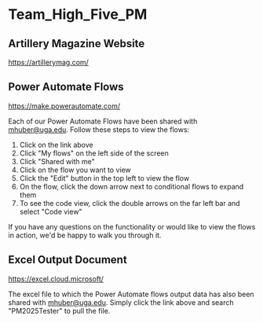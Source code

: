 # Team_High_Five_PM

## Artillery Magazine Website
https://artillerymag.com/

## Power Automate Flows
https://make.powerautomate.com/

Each of our Power Automate Flows have been shared with mhuber@uga.edu. Follow these steps to view the flows:
1. Click on the link above
2. Click "My flows" on the left side of the screen
3. Click "Shared with me"
4. Click on the flow you want to view
5. Click the "Edit" button in the top left to view the flow
6. On the flow, click the down arrow next to conditional flows to expand them
7. To see the code view, click the double arrows on the far left bar and select "Code view"

If you have any questions on the functionality or would like to view the flows in action, we'd be happy to walk you through it.
## Excel Output Document
https://excel.cloud.microsoft/

The excel file to which the Power Automate flows output data has also been shared with mhuber@uga.edu. Simply click the link above and search "PM2025Tester" to pull the file.
